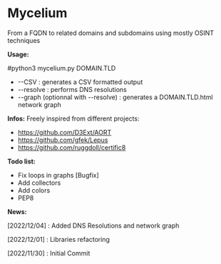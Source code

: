 # Mycelium
From a FQDN to related domains and subdomains using mostly OSINT techniques

__Usage:__

#python3 mycelium.py DOMAIN.TLD

- --CSV : generates a CSV formatted output
- --resolve : performs DNS resolutions
- --graph (optionnal with --resolve) : generates a DOMAIN.TLD.html network graph

__Infos:__
Freely inspired from different projects:
- https://github.com/D3Ext/AORT
- https://github.com/gfek/Lepus
- https://github.com/ruggdoll/certific8

__Todo list:__
- Fix loops in graphs [Bugfix]
- Add collectors
- Add colors
- PEP8


__News:__

[2022/12/04] : Added DNS Resolutions and network graph

[2022/12/01] : Libraries refactoring

[2022/11/30] : Initial Commit
